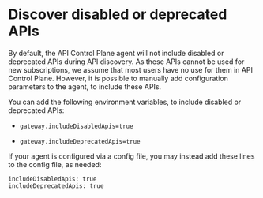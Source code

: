 # Discover disabled or deprecated APIs

<head>
  <meta name="guidename" content="API Management"/>
  <meta name="context" content="GUID-a09a09b8-3a15-4787-b336-54f1b9b558cc"/>
</head>

By default, the API Control Plane agent will not include disabled or deprecated APIs during API discovery. As these APIs cannot be used for new subscriptions, we assume that most users have no use for them in API Control Plane. However, it is possible to manually add configuration parameters to the agent, to include these APIs.

You can add the following environment variables, to include disabled or deprecated APIs:

- `gateway.includeDisabledApis=true`

- `gateway.includeDeprecatedApis=true`

If your agent is configured via a config file, you may instead add these lines to the config file, as needed:

```
includeDisabledApis: true
includeDeprecatedApis: true

```